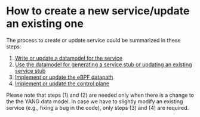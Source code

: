 # How to create a new service/update an existing one


The process to create or update service could be summarized in these steps:

1. [Write or update a datamodel for the service](datamodel)
2. [Use the datamodel for generating a service stub or updating an existing service stub](codegen)
3. [Implement or update the eBPF datapath](dataplane)
4. [Implement or update the control plane](controlplane)

Please note that steps (1) and (2) are needed only when there is a change to the the YANG data model.
In case we have to slightly modify an existing service (e.g., fixing a bug in the code), only steps (3) and (4) are required.



